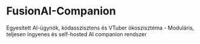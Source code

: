 # FusionAI-Companion
Egyesített AI-ügynök, kódasszisztens és VTuber ökoszisztéma - Moduláris, teljesen ingyenes és self-hosted AI companion rendszer
